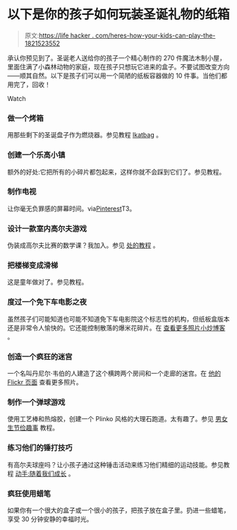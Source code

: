 # 以下是你的孩子如何玩装圣诞礼物的纸箱

> 原文:[https://life hacker . com/heres-how-your-kids-can-play-the-1821523552](https://lifehacker.com/heres-how-your-kids-can-play-with-the-cardboard-box-the-1821523552)

承认你预见到了。圣诞老人送给你的孩子一个精心制作的 270 件魔法木制小屋，里面住满了小森林动物的家庭，现在孩子只想玩它进来的盒子。不要试图改变方向——顺其自然。以下是孩子们可以用一个简陋的纸板容器做的 10 件事。当他们都用完了，回收！

Watch

### 做一个烤箱

用那些剩下的圣诞盘子作为燃烧器。参见教程 [Ikatbag](http://www.ikatbag.com/2009/03/cardboard-oven-link.html) 。

### 创建一个乐高小镇

额外的好处:它把所有的小碎片都包起来，这样你就不会踩到它们了。参见教程。

### 制作电视

让你毫无负罪感的屏幕时间。via[Pinterest](https://www.pinterest.com/pin/146226319131862652/)T3。

### **设计一款室内高尔夫游戏**

伪装成高尔夫比赛的数学课？我加入。参见 [处的教程](http://craftulate.com/2016/04/indoor-golf-game-preschoolers.html) 。

### 把楼梯变成滑梯

这是童年做对了。参见教程。

### 度过一个免下车电影之夜

虽然孩子们可能知道也可能不知道免下车电影院这个标志性的机构，但纸板盒版本还是非常令人愉快的。它还能控制散落的爆米花碎片。在 [查看更多照片小炒博客](http://www.smallfryblog.com/2013/03/04/drive-in-birthday/) 。

### 创造一个疯狂的迷宫

一个名叫丹尼尔·韦伯的人建造了这个横跨两个房间和一个走廊的迷宫。在 [他的 Flickr 页面](https://www.flickr.com/photos/danielweber/sets/72157594358335571/) 查看更多照片。

### 制作一个弹球游戏

使用工艺棒和热熔胶，创建一个 Plinko 风格的大理石跑道。太有趣了。参见 [男女生节俭趣事](https://frugalfun4boys.com/2016/06/23/turn-cardboard-box-epic-marble-run/) 教程。

### 练习他们的锤打技巧

有高尔夫球座吗？让小孩子通过这种锤击活动来练习他们精细的运动技能。参见教程 [动手:随着我们成长](https://handsonaswegrow.com/hammering-tees-into-a-box/) 。

### 疯狂使用蜡笔

如果你有一个很大的盒子或一个很小的孩子，把孩子放在盒子里。扔进一些蜡笔，享受 30 分钟安静的幸福时光。